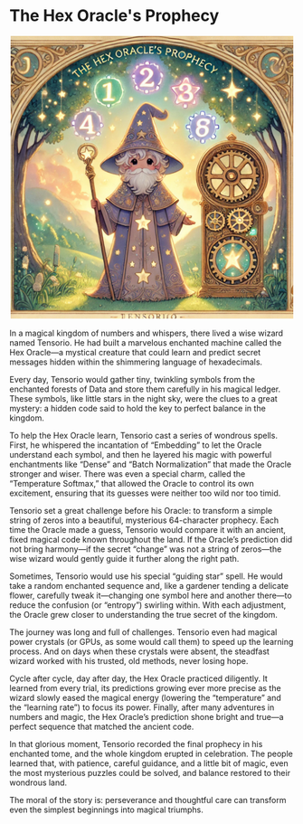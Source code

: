 # The Hex Oracle's Prophecy


<p align="center">
  <img src="https://raw.githubusercontent.com/olejardamir/hackingbtc/refs/heads/main/chapter2/chapter2.png" width="500">
</p>


In a magical kingdom of numbers and whispers, there lived a wise wizard named Tensorio. He had built a marvelous enchanted machine called the Hex Oracle—a mystical creature that could learn and predict secret messages hidden within the shimmering language of hexadecimals.

Every day, Tensorio would gather tiny, twinkling symbols from the enchanted forests of Data and store them carefully in his magical ledger. These symbols, like little stars in the night sky, were the clues to a great mystery: a hidden code said to hold the key to perfect balance in the kingdom.

To help the Hex Oracle learn, Tensorio cast a series of wondrous spells. First, he whispered the incantation of “Embedding” to let the Oracle understand each symbol, and then he layered his magic with powerful enchantments like “Dense” and “Batch Normalization” that made the Oracle stronger and wiser. There was even a special charm, called the “Temperature Softmax,” that allowed the Oracle to control its own excitement, ensuring that its guesses were neither too wild nor too timid.

Tensorio set a great challenge before his Oracle: to transform a simple string of zeros into a beautiful, mysterious 64-character prophecy. Each time the Oracle made a guess, Tensorio would compare it with an ancient, fixed magical code known throughout the land. If the Oracle’s prediction did not bring harmony—if the secret “change” was not a string of zeros—the wise wizard would gently guide it further along the right path.

Sometimes, Tensorio would use his special “guiding star” spell. He would take a random enchanted sequence and, like a gardener tending a delicate flower, carefully tweak it—changing one symbol here and another there—to reduce the confusion (or “entropy”) swirling within. With each adjustment, the Oracle grew closer to understanding the true secret of the kingdom.

The journey was long and full of challenges. Tensorio even had magical power crystals (or GPUs, as some would call them) to speed up the learning process. And on days when these crystals were absent, the steadfast wizard worked with his trusted, old methods, never losing hope.

Cycle after cycle, day after day, the Hex Oracle practiced diligently. It learned from every trial, its predictions growing ever more precise as the wizard slowly eased the magical energy (lowering the “temperature” and the “learning rate”) to focus its power. Finally, after many adventures in numbers and magic, the Hex Oracle’s prediction shone bright and true—a perfect sequence that matched the ancient code.

In that glorious moment, Tensorio recorded the final prophecy in his enchanted tome, and the whole kingdom erupted in celebration. The people learned that, with patience, careful guidance, and a little bit of magic, even the most mysterious puzzles could be solved, and balance restored to their wondrous land.

The moral of the story is: perseverance and thoughtful care can transform even the simplest beginnings into magical triumphs.
